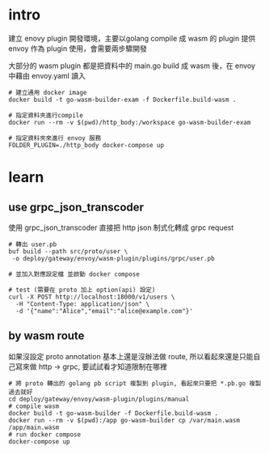 # intro
建立 enovy plugin 開發環境，主要以golang compile 成 wasm 的 plugin 提供 envoy 作為 plugin 使用，會需要兩步驟開發

大部分的 wasm plugin 都是把資料中的 main.go build 成 wasm 後，在 envoy 中藉由 envoy.yaml 讀入
```shell
# 建立通用 docker image
docker build -t go-wasm-builder-exam -f Dockerfile.build-wasm .

# 指定資料夾進行compile
docker run --rm -v $(pwd)/http_body:/workspace go-wasm-builder-exam

# 指定資料夾來進行 envoy 服務
FOLDER_PLUGIN=./http_body docker-compose up
```

# learn
## use grpc_json_transcoder
使用 grpc_json_transcoder 直接把 http json 制式化轉成 grpc request
```shell
# 轉出 user.pb
buf build --path src/proto/user \
 -o deploy/gateway/envoy/wasm-plugin/plugins/grpc/user.pb

# 並加入對應設定檔 並啟動 docker compose

# test (需要在 proto 加上 option(api) 設定)
curl -X POST http://localhost:18000/v1/users \
  -H "Content-Type: application/json" \
  -d '{"name":"Alice","email":"alice@example.com"}'
```

## by wasm route
如果沒設定 proto annotation 基本上還是沒辦法做 route, 所以看起來還是只能自己寫來做 http -> grpc, 要試試看才知道限制在哪裡
```shell
# 將 proto 轉出的 golang pb script 複製到 plugin, 看起來只要把 *.pb.go 複製過去就好
cd deploy/gateway/envoy/wasm-plugin/plugins/manual
# compile wasm
docker build -t go-wasm-builder -f Dockerfile.build-wasm .
docker run --rm -v $(pwd):/app go-wasm-builder cp /var/main.wasm /app/main.wasm
# run docker compose
docker-compose up
```
